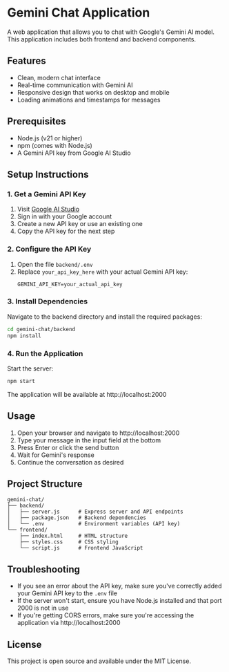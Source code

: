 # Gemini Chat Application

A web application that allows you to chat with Google's Gemini AI model. This application includes both frontend and backend components.

## Features

- Clean, modern chat interface
- Real-time communication with Gemini AI
- Responsive design that works on desktop and mobile
- Loading animations and timestamps for messages

## Prerequisites

- Node.js (v21 or higher)
- npm (comes with Node.js)
- A Gemini API key from Google AI Studio

## Setup Instructions

### 1. Get a Gemini API Key

1. Visit [Google AI Studio](https://makersuite.google.com/)
2. Sign in with your Google account
3. Create a new API key or use an existing one
4. Copy the API key for the next step

### 2. Configure the API Key

1. Open the file `backend/.env`
2. Replace `your_api_key_here` with your actual Gemini API key:
   ```
   GEMINI_API_KEY=your_actual_api_key
   ```

### 3. Install Dependencies

Navigate to the backend directory and install the required packages:

```bash
cd gemini-chat/backend
npm install
```

### 4. Run the Application

Start the server:

```bash
npm start
```

The application will be available at http://localhost:2000

## Usage

1. Open your browser and navigate to http://localhost:2000
2. Type your message in the input field at the bottom
3. Press Enter or click the send button
4. Wait for Gemini's response
5. Continue the conversation as desired

## Project Structure

```
gemini-chat/
├── backend/
│   ├── server.js      # Express server and API endpoints
│   ├── package.json   # Backend dependencies
│   └── .env           # Environment variables (API key)
└── frontend/
    ├── index.html     # HTML structure
    ├── styles.css     # CSS styling
    └── script.js      # Frontend JavaScript
```

## Troubleshooting

- If you see an error about the API key, make sure you've correctly added your Gemini API key to the `.env` file
- If the server won't start, ensure you have Node.js installed and that port 2000 is not in use
- If you're getting CORS errors, make sure you're accessing the application via http://localhost:2000

## License

This project is open source and available under the MIT License.
